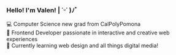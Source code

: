 ### Hello! I'm Valen! | ˙ᵕ˙ )ﾉﾞ
💻 Computer Science new grad from CalPolyPomona<br/>
🎨 Frontend Developer passionate in interactive and creative web experiences<br/>
🌱 Currently learning web design and all things digital media!<br/>
